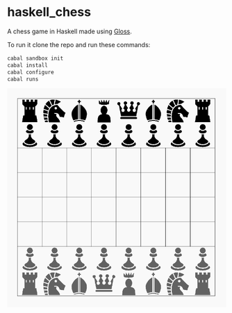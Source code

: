 
# haskell_chess

A chess game in Haskell made using [Gloss](http://gloss.ouroborus.net/).

To run it clone the repo and run these commands:

```
cabal sandbox init
cabal install
cabal configure
cabal runs
```

![screenshot](https://raw.githubusercontent.com/davideGiovannini/haskell_chess/master/screenshot.png)
